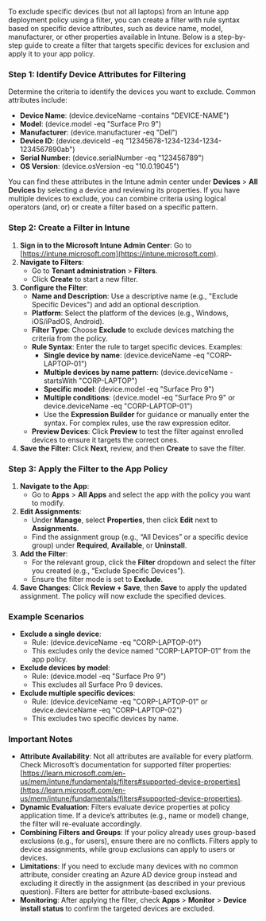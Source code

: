 To exclude specific devices (but not all laptops) from an Intune app deployment policy using a filter, you can create a filter with rule syntax based on specific device attributes, such as device name, model, manufacturer, or other properties available in Intune. Below is a step-by-step guide to create a filter that targets specific devices for exclusion and apply it to your app policy.

### Step 1: Identify Device Attributes for Filtering

Determine the criteria to identify the devices you want to exclude. Common attributes include:

- **Device Name**: (device.deviceName -contains "DEVICE-NAME")
- **Model**: (device.model -eq "Surface Pro 9")
- **Manufacturer**: (device.manufacturer -eq "Dell")
- **Device ID**: (device.deviceId -eq "12345678-1234-1234-1234-1234567890ab")
- **Serial Number**: (device.serialNumber -eq "123456789")
- **OS Version**: (device.osVersion -eq "10.0.19045")

You can find these attributes in the Intune admin center under **Devices** > **All Devices** by selecting a device and reviewing its properties. If you have multiple devices to exclude, you can combine criteria using logical operators (and, or) or create a filter based on a specific pattern.

### Step 2: Create a Filter in Intune

1. **Sign in to the Microsoft Intune Admin Center**: Go to [https://intune.microsoft.com](https://intune.microsoft.com).
2. **Navigate to Filters**:
    - Go to **Tenant administration** > **Filters**.
    - Click **Create** to start a new filter.
3. **Configure the Filter**:
    - **Name and Description**: Use a descriptive name (e.g., "Exclude Specific Devices") and add an optional description.
    - **Platform**: Select the platform of the devices (e.g., Windows, iOS/iPadOS, Android).
    - **Filter Type**: Choose **Exclude** to exclude devices matching the criteria from the policy.
    - **Rule Syntax**: Enter the rule to target specific devices. Examples:
        - **Single device by name**: (device.deviceName -eq "CORP-LAPTOP-01")
        - **Multiple devices by name pattern**: (device.deviceName -startsWith "CORP-LAPTOP")
        - **Specific model**: (device.model -eq "Surface Pro 9")
        - **Multiple conditions**: (device.model -eq "Surface Pro 9" or device.deviceName -eq "CORP-LAPTOP-01")
        - Use the **Expression Builder** for guidance or manually enter the syntax. For complex rules, use the raw expression editor.
    - **Preview Devices**: Click **Preview** to test the filter against enrolled devices to ensure it targets the correct ones.
4. **Save the Filter**: Click **Next**, review, and then **Create** to save the filter.

### Step 3: Apply the Filter to the App Policy

1. **Navigate to the App**:
    - Go to **Apps** > **All Apps** and select the app with the policy you want to modify.
2. **Edit Assignments**:
    - Under **Manage**, select **Properties**, then click **Edit** next to **Assignments**.
    - Find the assignment group (e.g., “All Devices” or a specific device group) under **Required**, **Available**, or **Uninstall**.
3. **Add the Filter**:
    - For the relevant group, click the **Filter** dropdown and select the filter you created (e.g., “Exclude Specific Devices”).
    - Ensure the filter mode is set to **Exclude**.
4. **Save Changes**: Click **Review + Save**, then **Save** to apply the updated assignment. The policy will now exclude the specified devices.

### Example Scenarios

- **Exclude a single device**:
    - Rule: (device.deviceName -eq "CORP-LAPTOP-01")
    - This excludes only the device named “CORP-LAPTOP-01” from the app policy.
- **Exclude devices by model**:
    - Rule: (device.model -eq "Surface Pro 9")
    - This excludes all Surface Pro 9 devices.
- **Exclude multiple specific devices**:
    - Rule: (device.deviceName -eq "CORP-LAPTOP-01" or device.deviceName -eq "CORP-LAPTOP-02")
    - This excludes two specific devices by name.

### Important Notes

- **Attribute Availability**: Not all attributes are available for every platform. Check Microsoft’s documentation for supported filter properties: [https://learn.microsoft.com/en-us/mem/intune/fundamentals/filters#supported-device-properties](https://learn.microsoft.com/en-us/mem/intune/fundamentals/filters#supported-device-properties).
- **Dynamic Evaluation**: Filters evaluate device properties at policy application time. If a device’s attributes (e.g., name or model) change, the filter will re-evaluate accordingly.
- **Combining Filters and Groups**: If your policy already uses group-based exclusions (e.g., for users), ensure there are no conflicts. Filters apply to device assignments, while group exclusions can apply to users or devices.
- **Limitations**: If you need to exclude many devices with no common attribute, consider creating an Azure AD device group instead and excluding it directly in the assignment (as described in your previous question). Filters are better for attribute-based exclusions.
- **Monitoring**: After applying the filter, check **Apps** > **Monitor** > **Device install status** to confirm the targeted devices are excluded.
